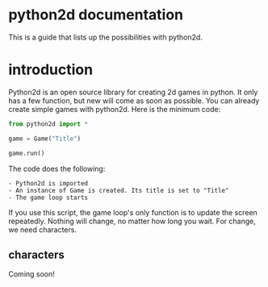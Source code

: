 # python2d documentation

This is a guide that lists up the possibilities with python2d.

# introduction

Python2d is an open source library for creating 2d games in python. It only has a few function, but new will come as soon as possible.
You can already create simple games with python2d. Here is the minimum code:
```python
from python2d import *

game = Game("Title")

game.run()
```
The code does the following:

    - Python2d is imported
    - An instance of Game is created. Its title is set to "Title"
    - The game loop starts

If you use this script, the game loop's only function is to update the screen repeatedly. Nothing will change, no matter how long you wait.
For change, we need characters.

## characters

Coming soon!
